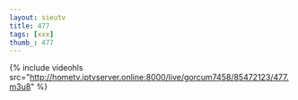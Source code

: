 ```yaml
--- 
layout: sieutv
title: 477
tags: [xxx]
thumb_: 477
---
```

{% include videohls src="http://hometv.iptvserver.online:8000/live/gorcum7458/85472123/477.m3u8" %} 
